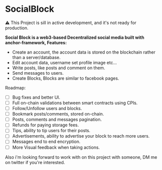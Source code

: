 # SocialBlock

⚠️ This Project is sill in active development, and it's not ready for production.

**Social Block is a web3-based Decentralized social media built with anchor-framework, Features:**

 - Create an account, the account data is stored on the blockchain rather than a server/database.
 - Edit account data, username set profile image etc...
 - Write posts, like posts and comment on them. 
 - Send messages to users.
 - Create Blocks, Blocks are similar to facebook pages.

Roadmap:

 - [ ] Bug fixes and better UI.
 - [ ] Full on-chain validations between smart contracts using CPIs.
 - [ ] Follow/Unfollow users and blocks.
 - [ ] Bookmark posts/comments, stored on-chain.
 - [ ] Posts, comments and messages pagination.
 - [ ] Refunds for paying storage fees.
 - [ ] Tips, ability to tip users for their posts.
 - [ ] Advertisements, ability to advertise your block to reach more users.
 - [ ] Messages end to end encryption.
 - [ ] More Visual feedback when taking actions.

Also i'm looking forward to work with on this project with someone, DM me on twitter if you're interested.
